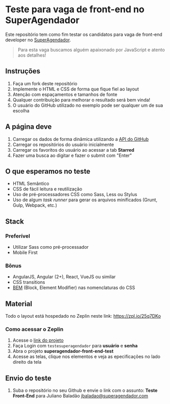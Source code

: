 # Teste para vaga de front-end no SuperAgendador
Este repositório tem como fim testar os candidatos para vaga de front-end developer no [SuperAgendador](https://superagendador.com.br).
> Para esta vaga buscamos alguém apaixonado por JavaScript e atento aos detalhes!


## Instruções
1. Faça um fork deste repositório
2. Implemente o HTML e CSS de forma que fique fiel ao layout
3. Atenção com espaçamentos e tamanhos de fonte
4. Qualquer contribuição para melhorar o resultado será bem vinda!
5. O usuário do GitHub utilizado no exemplo pode ser qualquer um de sua escolha

## A página deve
1. Carregar os dados de forma dinâmica utilizando a [API do GitHub](https://developer.github.com/v3/)
2. Carregar os repositórios do usuário inicialmente
3. Carregar os favoritos do usuário ao acessar a tab **Starred**
4. Fazer uma busca ao digitar e fazer o submit com "Enter"

## O que esperamos no teste
* HTML Semântico
* CSS de fácil leitura e reutilização
* Uso de pré-processadores CSS como Sass, Less ou Stylus
* Uso de algum *task runner* para gerar os arquivos minificados (Grunt, Gulp, Webpack, etc.)

## Stack
### Preferível
* Utilizar Sass como pré-processador
* Mobile First

### Bônus
* AngularJS, Angular (2+), React, VueJS ou similar
* CSS transitions
* [BEM](https://tableless.com.br/bem-um-novo-metodo-para-seu-css/) (Block, Element Modifier) nas nomenclaturas do CSS

## Material

Todo o layout está hospedado no Zeplin neste link: https://zpl.io/25q7DKo

### Como acessar o Zeplin
1. Acesse o [link do projeto](https://zpl.io/25q7DKo)
2. Faça Login com `testesuperagendador` para **usuário** e **senha**
3. Abra o projeto **superagendador-front-end-test**
4. Acesse as telas, clique nos elementos e veja as epecificações no lado direito da tela

## Envio do teste
1. Suba o repositório no seu Github e envie o link com o assunto: **Teste Front-End** para Juliano Baladão [jbaladao@superagendador.com](mailto:jbaladao@superagendador.com)
